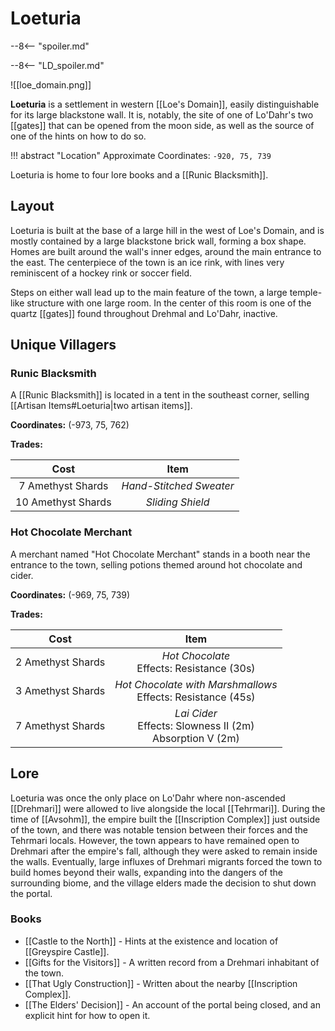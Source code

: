 # Loeturia

--8<-- "spoiler.md"

--8<-- "LD_spoiler.md"

![[loe_domain.png]]

**Loeturia** is a settlement in western [[Loe's Domain]], easily distinguishable for its large blackstone wall. It is, notably, the site of one of Lo'Dahr's two [[gates]] that can be opened from the moon side, as well as the source of one of the hints on how to do so.

!!! abstract "Location"
    Approximate Coordinates: `-920, 75, 739`

Loeturia is home to four lore books and a [[Runic Blacksmith]].

## Layout

Loeturia is built at the base of a large hill in the west of Loe's Domain, and is mostly contained by a large blackstone brick wall, forming a box shape. Homes are built around the wall's inner edges, around the main entrance to the east. The centerpiece of the town is an ice rink, with lines very reminiscent of a hockey rink or soccer field.

Steps on either wall lead up to the main feature of the town, a large temple-like structure with one large room. In the center of this room is one of the quartz [[gates]] found throughout Drehmal and Lo'Dahr, inactive.

## Unique Villagers

### Runic Blacksmith

A [[Runic Blacksmith]] is located in a tent in the southeast corner, selling [[Artisan Items#Loeturia|two artisan items]].

**Coordinates:** (-973, 75, 762)

**Trades:**

|  **Cost**  | **Item** |
|:----------:|:---------------------------:|
| 7 Amethyst Shards | *Hand-Stitched Sweater* |
| 10 Amethyst Shards | *Sliding Shield* |

### Hot Chocolate Merchant

A merchant named "Hot Chocolate Merchant" stands in a booth near the entrance to the town, selling potions themed around hot chocolate and cider.

**Coordinates:** (-969, 75, 739)

**Trades:**

|  **Cost**  | **Item** |
|:----------:|:---------------------------:|
| 2 Amethyst Shards | *Hot Chocolate* <br> Effects: Resistance (30s) |
| 3 Amethyst Shards | *Hot Chocolate with Marshmallows* <br> Effects: Resistance (45s) |
| 7 Amethyst Shards | *Lai Cider* <br> Effects: Slowness II (2m) <br> Absorption V (2m) |

## Lore

Loeturia was once the only place on Lo'Dahr where non-ascended [[Drehmari]] were allowed to live alongside the local [[Tehrmari]]. During the time of [[Avsohm]], the empire built the [[Inscription Complex]] just outside of the town, and there was notable tension between their forces and the Tehrmari locals. However, the town appears to have remained open to Drehmari after the empire's fall, although they were asked to remain inside the walls. Eventually, large influxes of Drehmari migrants forced the town to build homes beyond their walls, expanding into the dangers of the surrounding biome, and the village elders made the decision to shut down the portal.

### Books

- [[Castle to the North]] - Hints at the existence and location of [[Greyspire Castle]]. <br>
- [[Gifts for the Visitors]] - A written record from a Drehmari inhabitant of the town. <br>
- [[That Ugly Construction]] - Written about the nearby [[Inscription Complex]]. <br>
- [[The Elders' Decision]] - An account of the portal being closed, and an explicit hint for how to open it. 
